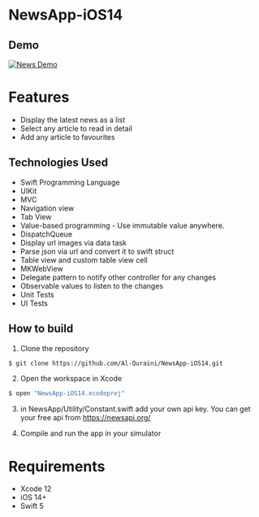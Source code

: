 # NewsApp-iOS14

## Demo
[![News Demo](https://j.gifs.com/qQQOR7.gif)](https://j.gifs.com/vQQnXn.gif)

# Features
* Display the latest news as a list
* Select any article to read in detail
* Add any article to favourites



## Technologies Used
* Swift Programming Language
* UIKit
* MVC 
* Navigation view
* Tab View
* Value-based programming - Use immutable value anywhere.
* DispatchQueue
* Display url images via data task
* Parse json via url and convert it to swift struct
* Table view and custom table view cell
* MKWebView
* Delegate pattern to notify other controller for any changes
* Observable values to listen to the changes
* Unit Tests
* UI Tests


## How to build

1) Clone the repository

```bash
$ git clone https://github.com/Al-Quraini/NewsApp-iOS14.git
```

2) Open the workspace in Xcode

```bash
$ open "NewsApp-iOS14.xcodeproj"
```
3) in NewsApp/Utility/Constant.swift add your own api key. You can get your free api from https://newsapi.org/

 
4) Compile and run the app in your simulator


# Requirements

* Xcode 12
* iOS 14+
* Swift 5

